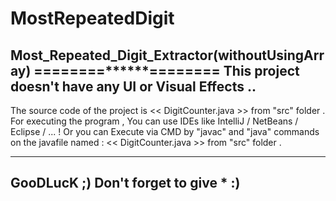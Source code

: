 # MostRepeatedDigit
Most_Repeated_Digit_Extractor(withoutUsingArray)
========******========
This project doesn't have any UI or Visual Effects ..
----
The source code of the project is << DigitCounter.java >> from "src" folder .
For executing the program , You can use IDEs like  IntelliJ / NetBeans / Eclipse / ... !
 Or you can Execute via CMD by "javac" and "java" commands on the javafile named : << DigitCounter.java >> from "src" folder .
 
 ---
 GooDLucK ;) 
 Don't forget to give * :)
 ---
